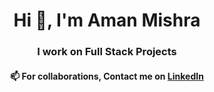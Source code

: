 <h1 align="center">Hi 👋, I'm Aman Mishra</h1>
<h3 align="center">I work on Full Stack Projects</h3>

<h4 align="center"> 📫 For collaborations, Contact me on <a href="https://linkedin.com/in/amanmr1" target="blank">LinkedIn</a> </h4>



<!--
**amanmr/amanmr** is a ✨ _special_ ✨ repository because its `README.md` (this file) appears on your GitHub profile.

Here are some ideas to get you started:

- 🔭 I’m currently working on ...
- 🌱 I’m currently learning ...
- 👯 I’m looking to collaborate on ...
- 🤔 I’m looking for help with ...
- 💬 Ask me about ...
- 📫 How to reach me: ...
- 😄 Pronouns: ...
- ⚡ Fun fact: ...
-->
